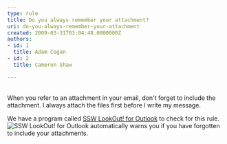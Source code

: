 ```yaml
---
type: rule
title: Do you always remember your attachment?
uri: do-you-always-remember-your-attachment
created: 2009-03-31T03:04:48.0000000Z
authors:
- id: 1
  title: Adam Cogan
- id: 2
  title: Cameron Shaw

---
```


<br>When you refer to an attachment in your email, don't forget to include the attachment. I always attach the files first before I write my message. 


We have a program called [SSW LookOut! for Outlook](http://www.ssw.com.au/ssw/LookOut/) to check for this rule. 
![ SSW LookOut! for Outlook automatically warns you if you have forgotten to include your attachments. ](../assets/ContactorAttached.gif)
